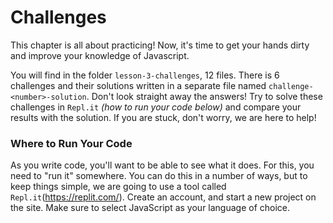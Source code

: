 # Challenges
This chapter is all about practicing! Now, it's time to get your hands dirty and improve your knowledge of Javascript.

You will find in the folder `lesson-3-challenges`, 12 files. There is 6 challenges and their solutions written in a separate file named `challenge-<number>-solution`. Don't look straight away the answers! Try to solve these challenges in `Repl.it` _(how to run your code below)_ and compare your results with the solution. If you are stuck, don't worry, we are here to help!

### Where to Run Your Code
As you write code, you'll want to be able to see what it does. For this, you need to "run it" somewhere. You can do this in a number of ways, but to keep things simple, we are going to use a tool called `Repl.it`(https://replit.com/). Create an account, and start a new project on the site. Make sure to select JavaScript as your language of choice.